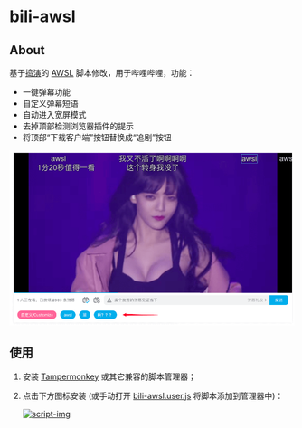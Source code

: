 # bili-awsl

## About

基于[捣演](https://github.com/xingrz)的 [AWSL](https://github.com/xingrz/awsl) 脚本修改，用于哔哩哔哩，功能：

- 一键弹幕功能
- 自定义弹幕短语
- 自动进入宽屏模式
- 去掉顶部检测浏览器插件的提示
- 将顶部“下载客户端”按钮替换成“追剧”按钮

![](Screenshot.png)

## 使用

1. 安装 [Tampermonkey](https://www.tampermonkey.net/) 或其它兼容的脚本管理器；
2. 点击下方图标安装 (或手动打开 [bili-awsl.user.js][script-url] 将脚本添加到管理器中)：

   [![script-img]][script-url]

[script-img]: https://img.shields.io/github/v/tag/yuanci222/bili-awsl?label=bili-awsl&logo=tampermonkey&logoColor=white&sort=semver&style=for-the-badge
[script-url]: https://raw.githubusercontent.com/yuanci222/bili-awsl/release/bili-awsl.user.js
